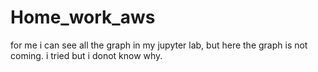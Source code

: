 # Home_work_aws
for me i can see all the graph in my jupyter lab, but here the graph is not coming. i tried but i donot know why.

